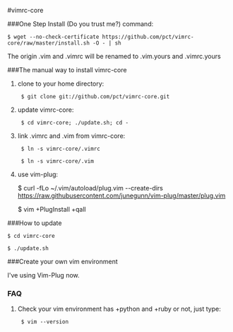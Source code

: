 #vimrc-core

###One Step Install (Do you trust me?)
command:

    $ wget --no-check-certificate https://github.com/pct/vimrc-core/raw/master/install.sh -O - | sh

The origin .vim and .vimrc will be renamed to .vim.yours and .vimrc.yours

###The manual way to install vimrc-core
1. clone to your home directory:

		$ git clone git://github.com/pct/vimrc-core.git

2. update vimrc-core:

    	$ cd vimrc-core; ./update.sh; cd -

3. link .vimrc and .vim from vimrc-core:

    	$ ln -s vimrc-core/.vimrc

    	$ ln -s vimrc-core/.vim

4. use vim-plug:

      $ curl -fLo ~/.vim/autoload/plug.vim --create-dirs \
          https://raw.githubusercontent.com/junegunn/vim-plug/master/plug.vim

      $ vim +PlugInstall +qall

###How to update

    $ cd vimrc-core

    $ ./update.sh

###Create your own vim environment

I've using Vim-Plug now.


### FAQ
1. Check your vim environment has +python and +ruby or not, just type:

    	$ vim --version

